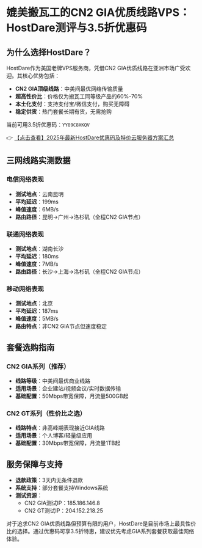 # 媲美搬瓦工的CN2 GIA优质线路VPS：HostDare测评与3.5折优惠码

## 为什么选择HostDare？

HostDare作为美国老牌VPS服务商，凭借CN2 GIA优质线路在亚洲市场广受欢迎。其核心优势包括：

- **CN2 GIA顶级线路**：中美间最优网络传输质量
- **超高性价比**：价格仅为搬瓦工同等级产品的60%-70%
- **本土化支付**：支持支付宝/微信支付，购买无障碍
- **稳定供货**：热门套餐长期有货，无需抢购

当前可用3.5折优惠码：`YY89C8XKQV`

👉 [【点击查看】2025年最新HostDare优惠码及特价云服务器方案汇总](https://bit.ly/hostdare)

## 三网线路实测数据

### 电信网络表现
- **测试地点**：云南昆明
- **平均延迟**：199ms
- **峰值速度**：6MB/s
- **路由路径**：昆明→广州→洛杉矶（全程CN2 GIA节点）

### 联通网络表现
- **测试地点**：湖南长沙
- **平均延迟**：180ms 
- **峰值速度**：7MB/s
- **路由路径**：长沙→上海→洛杉矶（全程CN2 GIA节点）

### 移动网络表现
- **测试地点**：北京
- **平均延迟**：187ms
- **峰值速度**：5MB/s
- **路由特点**：非CN2 GIA节点但速度稳定

## 套餐选购指南

### CN2 GIA系列（推荐）
- **线路等级**：中美间最优商业线路
- **适用场景**：企业建站/视频会议/实时数据传输
- **基础配置**：50Mbps带宽保障，月流量500GB起

### CN2 GT系列（性价比之选）
- **线路特点**：非高峰期表现接近GIA线路
- **适用场景**：个人博客/轻量级应用
- **基础配置**：30Mbps带宽保障，月流量1TB起

## 服务保障与支持
- **退款政策**：3天内无条件退款
- **系统支持**：部分套餐支持Windows系统
- **测试资源**：
  - CN2 GIA测试IP：185.186.146.8
  - CN2 GT测试IP：204.152.218.25

对于追求CN2 GIA优质线路但预算有限的用户，HostDare是目前市场上最具性价比的选择。通过优惠码可享3.5折特惠，建议优先考虑GIA系列套餐获取最佳网络体验。